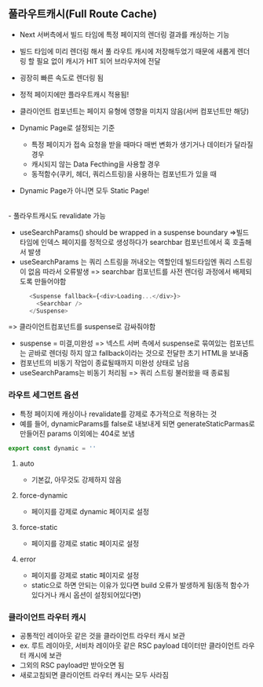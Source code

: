 ## 풀라우트캐시(Full Route Cache)

- Next 서버측에서 빌드 타임에 특정 페이지의 렌더링 결과를 캐싱하는 기능
- 빌드 타임에 미리 렌더링 해서 풀 라우트 캐시에 저장해두었기 때문에 새롭게 렌더링 할 필요 없이 캐시가 HIT 되어 브라우저에 전달
- 굉장히 빠른 속도로 렌더링 됨
- 정적 페이지에만 플라우트캐시 적용됨!
- 클라이언트 컴포넌트는 페이지 유형에 영향을 미치지 않음(서버 컴포넌트만 해당)
- Dynamic Page로 설정되는 기준

  - 특정 페이지가 접속 요청을 받을 때마다 매번 변화가 생기거나 데이터가 달라질 경우
  - 캐시되지 않는 Data Fecthing을 사용할 경우
  - 동적함수(쿠키, 헤더, 쿼리스트링)을 사용하는 컴포넌트가 있을 때

- Dynamic Page가 아니면 모두 Static Page!

<br>
- 풀라우트캐시도 revalidate 가능

- useSearchParams() should be wrapped in a suspense boundary =>빌드 타임에 인덱스 페이지를 정적으로 생성하다가 searchbar 컴포넌트에서 훅 호출해서 발생
- useSearchParams 는 쿼리 스트링을 꺼내오는 역할인데 빌드타임엔 쿼리 스트링이 없음 따라서 오류발생
  => searchbar 컴포넌트를 사전 렌더링 과정에서 배제되도록 만들어야함

```javaScript
      <Suspense fallback={<div>Loading...</div>}>
        <Searchbar />
      </Suspense>
```

=> 클라이언트컴포넌트를 suspense로 감싸줘야함

- suspense = 미결,미완성 => 넥스트 서버 측에서 suspense로 묶여있는 컴포넌트는 곧바로 렌더링 하지 않고 fallback이라는 것으로 전달한 초기 HTML을 보내줌
- 컴포넌트의 비동기 작업이 종료될때까지 미완성 상태로 남음
- useSearchParams는 비동기 처리됨 => 쿼리 스트링 불러왔을 때 종료됨

### 라우트 세그먼트 옵션

- 특정 페이지에 캐싱이나 revalidate를 강제로 추가적으로 적용하는 것
- 예를 들어, dynamicParams를 false로 내보내게 되면 generateStaticParmas로 만들어진 params 이외에는 404로 보냄

```javaScript
export const dynamic = ''
```

1. auto

   - 기본값, 아무것도 강제하지 않음

2. force-dynamic

   - 페이지를 강제로 dynamic 페이지로 설정

3. force-static

   - 페이지를 강제로 static 페이지로 설정

4. error

   - 페이지를 강제로 static 페이지로 설정
   - static으로 하면 안되는 이유가 있다면 build 오류가 발생하게 됨(동적 함수가 있다거나 캐시 옵션이 설정되어있다면)

### 클라이언트 라우터 캐시

- 공통적인 레이아웃 같은 것을 클라이언트 라우터 캐시 보관
- ex. 루트 레이아웃, 서비차 레이아웃 같은 RSC payload 데이터만 클라이언트 라우터 캐시에 보관
- 그외의 RSC payload만 받아오면 됨
- 새로고침되면 클라이언트 라우터 캐시는 모두 사라짐
